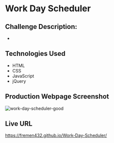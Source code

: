 # Work Day Scheduler
## Challenge Description:
* 
## Technologies Used
* HTML
* CSS
* JavaScript
* jQuery
## Production Webpage Screenshot
![work-day-scheduler-good](https://user-images.githubusercontent.com/87861603/133024210-b4b1c8b5-5fdf-4d30-b4ef-12b770470b3b.png)
## Live URL
https://fremen432.github.io/Work-Day-Scheduler/
